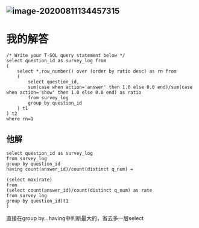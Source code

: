 ## ![image-20200811134457315](https://raw.githubusercontent.com/huoyongkang/PictureBed/master/20200811134457.png)

# 我的解答

```mssql
/* Write your T-SQL query statement below */
select question_id as survey_log from
( 
    select *,row_number() over (order by ratio desc) as rn from
    (
        select question_id,
        sum(case when action='answer' then 1.0 else 0.0 end)/sum(case when action='show' then 1.0 else 0.0 end) as ratio
        from survey_log 
        group by question_id
    ) t1
) t2
where rn=1
```

## 他解

```mssql
select question_id as survey_log
from survey_log
group by question_id
having count(answer_id)/count(distinct q_num) =

(select max(rate)
from 
(select count(answer_id)/count(distinct q_num) as rate
from survey_log
group by question_id)t1
)
```

直接在group by...having中判断最大的，省去多一层select


